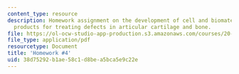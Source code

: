```yaml
---
content_type: resource
description: Homework assignment on the development of cell and biomaterial scaffold
  products for treating defects in articular cartilage and bone.
file: https://ol-ocw-studio-app-production.s3.amazonaws.com/courses/20-441j-biomaterials-tissue-interactions-fall-2009/38d75292b1ae58c1d8bea5bca5e9c22e_MIT20_441JF09_hw4.pdf
file_type: application/pdf
resourcetype: Document
title: 'Homework #4'
uid: 38d75292-b1ae-58c1-d8be-a5bca5e9c22e
---
```

